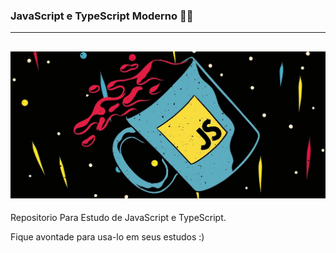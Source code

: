 ### JavaScript e TypeScript Moderno :woman_technologist:
---
![foto](js.jpg)
--
Repositorio Para Estudo de JavaScript e TypeScript.

Fique avontade para usa-lo em seus estudos :)

